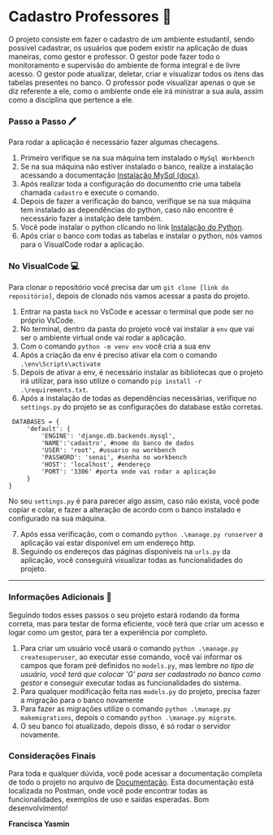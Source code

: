 # Cadastro Professores 📓
O projeto consiste em fazer o cadastro de um ambiente estudantil, sendo possivel cadastrar, os usuários que podem existir na aplicação de duas maneiras, como gestor e professor. 
O gestor pode fazer todo o monitoramento e supervisão do ambiente de forma integral e de livre acesso. O gestor pode atualizar, deletar, criar e visualizar todos os itens das tabelas presentes no banco. O professor pode visualizar apenas o que se diz referente a ele, como o ambiente onde ele irá ministrar a sua aula, assim como a disciplina que pertence a ele.

### Passo a Passo 🖊️
Para rodar a aplicação é necessário fazer algumas checagens.
1. Primeiro verifique se na sua máquina tem instalado o `MySql Workbench`
2. Se na sua máquina não estiver instalado o banco, realize a instalação acessando a documentação [Instalação MySql (docx)](back/docs/BCD-Aula01-1-Instalação_MYSQL.docx).
3. Após realizar toda a configuração do documentto crie uma tabela chamada `cadastro` e execute o comando.
4. Depois de fazer a verificação do banco, verifique se na sua máquina tem instalado as dependências do python, caso não encontre é necessário fazer a instalção dele também.
5. Você pode instalar o python clicando no link [Instalação do Python](https://www.python.org/downloads/).
6. Após criar o banco com todas as tabelas e instalar o python, nós vamos para o VisualCode rodar a aplicação.


### No VisualCode 💻
Para clonar o repositório você precisa dar um `git clone [link do repositório]`, depois de clonado nós vamos acessar a pasta do projeto.
1. Entrar na pasta `back` no VsCode e acessar o terminal que pode ser no próprio VsCode.
2. No terminal, dentro da pasta do projeto você vai instalar a `env` que vai ser o ambiente virtual onde vai rodar a aplicação.
3. Com o comando `python -m venv env` você cria a sua env
4. Após a criação da env é preciso ativar ela com o comando 
`.\env\Scripts\activate`
5. Depois de ativar a env, é necessário instalar as bibliotecas que o projeto irá utilizar, para isso utilize o comando `pip install -r .\requirements.txt`.
6. Após a instalação de todas as dependências necessárias, verifique no `settings.py` do projeto se as configurações do database estão corretas.
~~~
 DATABASES = {
     'default': {
         'ENGINE': 'django.db.backends.mysql',
         'NAME':'cadastro', #nome do banco de dados
         'USER': 'root', #usuario no workbench
         'PASSWORD': 'senai', #senha no workbench
         'HOST': 'localhost', #endereço
         'PORT': '3306' #porta onde vai rodar a aplicação
     }
}
~~~
No seu `settings.py` é para parecer algo assim, caso não exista, você pode copiar e colar, e fazer a alteração de acordo com o banco instalado e configurado na sua máquina.

7. Após essa verificação, com o comando `python .\manage.py runserver` a aplicação vai estar disponivel em um endereço http.
8. Seguindo os endereços das páginas disponiveis na `urls.py` da aplicação, você conseguirá visualizar todas as funcionalidades do projeto.
---
### Informações Adicionais 📝
Seguindo todos esses passos o seu projeto estará rodando da forma correta, mas para testar de forma eficiente, você terá que criar um acesso e logar como um gestor, para ter
a experiência por completo.
1. Para criar um usuário você usará o comando `python .\manage.py createsuperuser`, ao executar esse comando, você vai informar os campos que foram pré definidos no `models.py`,
mas lembre *no tipo de usuário, você terá que colocar 'G' para ser cadastrado no banco como gestor* e conseguir executar todas as funcionalidades do sistema.
2. Para qualquer modificação feita nas `models.py` do projeto, precisa fazer a migração para o banco novamente
3. Para fazer as migrações utilize o comando `python .\manage.py makemigrations`, depois o comando `python .\manage.py migrate`.
4. O seu banco foi atualizado, depois disso, é só rodar o servidor novamente.

### Considerações Finais
Para toda e qualquer dúvida, você pode acessar a documentação completa de todo o projeto no arquivo de [Documentação](https://documenter.getpostman.com/view/41755077/2sB2qZDMw6).
Esta documentação está localizada no Postman, onde você pode encontrar todas as funcionalidades, exemplos de uso e saidas esperadas.
Bom desenvolvimento!

**Francisca Yasmin**
